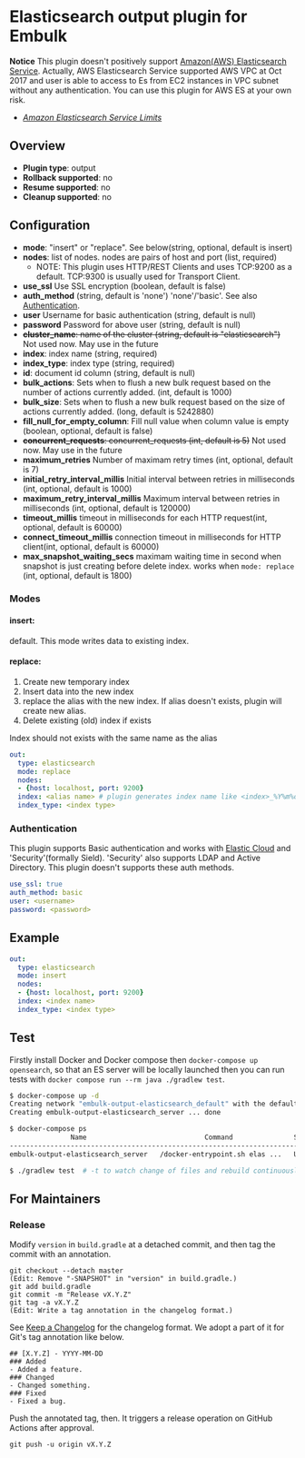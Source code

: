 # Elasticsearch output plugin for Embulk

**Notice** This plugin doesn't positively support [Amazon(AWS) Elasticsearch Service](https://aws.amazon.com/elasticsearch-service/).
Actually, AWS Elasticsearch Service supported AWS VPC at Oct 2017 and user is able to access to Es from EC2 instances in VPC subnet without any authentication.
You can use this plugin for AWS ES at your own risk.

- *[Amazon Elasticsearch Service Limits](http://docs.aws.amazon.com/elasticsearch-service/latest/developerguide/aes-limits.html)*

## Overview

* **Plugin type**: output
* **Rollback supported**: no
* **Resume supported**: no
* **Cleanup supported**: no

## Configuration

- **mode**: "insert" or "replace". See below(string, optional, default is insert)
- **nodes**: list of nodes. nodes are pairs of host and port (list, required)
  - NOTE: This plugin uses HTTP/REST Clients and uses TCP:9200 as a default. TCP:9300 is usually used for Transport Client.
- **use_ssl** Use SSL encryption (boolean, default is false)
- **auth_method** (string, default is 'none') 'none'/'basic'. See also [Authentication](#authentication).
- **user** Username for basic authentication (string, default is null)
- **password** Password for above user (string, default is null)
- ~~**cluster_name**: name of the cluster (string, default is "elasticsearch")~~ Not used now. May use in the future
- **index**: index name (string, required)
- **index_type**: index type (string, required)
- **id**: document id column (string, default is null)
- **bulk_actions**: Sets when to flush a new bulk request based on the number of actions currently added. (int, default is 1000)
- **bulk_size**: Sets when to flush a new bulk request based on the size of actions currently added. (long, default is 5242880)
- **fill_null_for_empty_column**: Fill null value when column value is empty (boolean, optional, default is false)
- ~~**concurrent_requests**: concurrent_requests (int, default is 5)~~  Not used now. May use in the future
- **maximum_retries** Number of maximam retry times (int, optional, default is 7)
- **initial_retry_interval_millis** Initial interval between retries in milliseconds (int, optional, default is 1000)
- **maximum_retry_interval_millis** Maximum interval between retries in milliseconds (int, optional, default is 120000)
- **timeout_millis** timeout in milliseconds for each HTTP request(int, optional, default is 60000)
- **connect_timeout_millis** connection timeout in milliseconds for HTTP client(int, optional, default is 60000)
- **max_snapshot_waiting_secs** maximam waiting time in second when snapshot is just creating before delete index. works when `mode: replace` (int, optional, default is 1800)
### Modes

#### insert:

default.
This mode writes data to existing index.

#### replace:

1. Create new temporary index
2. Insert data into the new index
3. replace the alias with the new index. If alias doesn't exists, plugin will create new alias.
4. Delete existing (old) index if exists

Index should not exists with the same name as the alias

```yaml
out:
  type: elasticsearch
  mode: replace
  nodes:
  - {host: localhost, port: 9200}
  index: <alias name> # plugin generates index name like <index>_%Y%m%d-%H%M%S
  index_type: <index type>
```

### Authentication

This plugin supports Basic authentication and works with [Elastic Cloud](https://cloud.elastic.co/) and 'Security'(formally Sield).
'Security' also supports LDAP and Active Directory. This plugin doesn't supports these auth methods.

```yaml
use_ssl: true
auth_method: basic
user: <username>
password: <password>
```

## Example

```yaml
out:
  type: elasticsearch
  mode: insert
  nodes:
  - {host: localhost, port: 9200}
  index: <index name>
  index_type: <index type>
```

## Test

Firstly install Docker and Docker compose then `docker-compose up opensearch`,
so that an ES server will be locally launched then you can run tests with `docker compose run --rm java ./gradlew test`.

```sh
$ docker-compose up -d
Creating network "embulk-output-elasticsearch_default" with the default driver
Creating embulk-output-elasticsearch_server ... done

$ docker-compose ps
               Name                             Command               State                        Ports
------------------------------------------------------------------------------------------------------------------------------
embulk-output-elasticsearch_server   /docker-entrypoint.sh elas ...   Up      0.0.0.0:19200->9200/tcp, 0.0.0.0:19300->9300/tcp

$ ./gradlew test  # -t to watch change of files and rebuild continuously
```

For Maintainers
----------------

### Release

Modify `version` in `build.gradle` at a detached commit, and then tag the commit with an annotation.

```
git checkout --detach master
(Edit: Remove "-SNAPSHOT" in "version" in build.gradle.)
git add build.gradle
git commit -m "Release vX.Y.Z"
git tag -a vX.Y.Z
(Edit: Write a tag annotation in the changelog format.)
```

See [Keep a Changelog](https://keepachangelog.com/en/1.0.0/) for the changelog format. We adopt a part of it for Git's tag annotation like below.

```
## [X.Y.Z] - YYYY-MM-DD
### Added
- Added a feature.
### Changed
- Changed something.
### Fixed
- Fixed a bug.
```

Push the annotated tag, then. It triggers a release operation on GitHub Actions after approval.

```
git push -u origin vX.Y.Z
```

